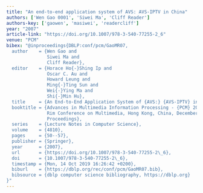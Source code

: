 ```yaml
---
title: "An end-to-end application system of AVS: AVS-IPTV in China"
authors: ['Wen Gao 0001', 'Siwei Ma', 'Cliff Reader']
authors-key: ['gaowen', 'masiwei', 'readercliff']
year: "2007"
article-link: "https://doi.org/10.1007/978-3-540-77255-2_6"
venue: "PCM"
bibex: "@inproceedings{DBLP:conf/pcm/GaoMR07,
  author    = {Wen Gao and
               Siwei Ma and
               Cliff Reader},
  editor    = {Horace Ho{-}Shing Ip and
               Oscar C. Au and
               Howard Leung and
               Ming{-}Ting Sun and
               Wei{-}Ying Ma and
               Shi{-}Min Hu},
  title     = {An End-to-End Application System of {AVS:} {AVS-IPTV} in China},
  booktitle = {Advances in Multimedia Information Processing - {PCM} 2007, 8th Pacific
               Rim Conference on Multimedia, Hong Kong, China, December 11-14, 2007,
               Proceedings},
  series    = {Lecture Notes in Computer Science},
  volume    = {4810},
  pages     = {50--57},
  publisher = {Springer},
  year      = {2007},
  url       = {https://doi.org/10.1007/978-3-540-77255-2\_6},
  doi       = {10.1007/978-3-540-77255-2\_6},
  timestamp = {Mon, 14 Oct 2019 16:26:42 +0200},
  biburl    = {https://dblp.org/rec/conf/pcm/GaoMR07.bib},
  bibsource = {dblp computer science bibliography, https://dblp.org}
}"
---
```

